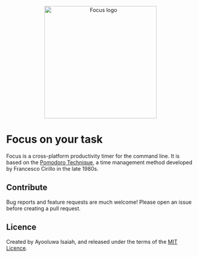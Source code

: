 <p align="center">
   <img src="https://ik.imagekit.io/turnupdev/focus-new-logo_Sy07sN3gG.png" width="300" height="300" alt="Focus logo">
</p>

# Focus on your task

Focus is a cross-platform productivity timer for the command line. It is based
on the [Pomodoro Technique](https://en.wikipedia.org/wiki/Pomodoro_Technique), a
time management method developed by Francesco Cirillo in the late 1980s.

## Contribute

Bug reports and feature requests are much welcome! Please open an issue before creating a pull request.

## Licence

Created by Ayooluwa Isaiah, and released under the terms of the [MIT Licence](http://opensource.org/licenses/MIT).
